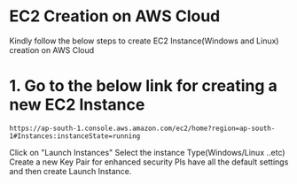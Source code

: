 # EC2 Creation on AWS Cloud  

Kindly follow the below steps to create EC2 Instance(Windows and Linux) creation on AWS Cloud

# 1. Go to the below link for creating a new EC2 Instance

    https://ap-south-1.console.aws.amazon.com/ec2/home?region=ap-south-1#Instances:instanceState=running

Click on "Launch Instances"
Select the instance Type(Windows/Linux ..etc)
Create a new Key Pair for enhanced security
Pls have all the default settings and then create Launch Instance.

